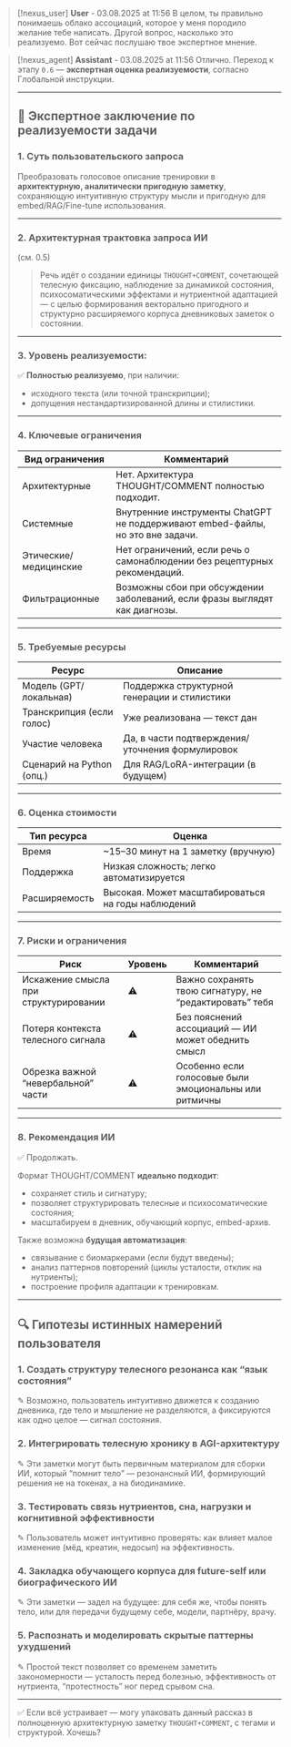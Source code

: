 >[!nexus_user] **User** - 03.08.2025 at 11:56
> В целом, ты правильно понимаешь облако ассоциаций, которое у меня породило желание тебе написать. Другой вопрос, насколько это реализуемо. Вот сейчас послушаю твое экспертное мнение.
<!-- UID: 39b28078-9c23-4ffa-a97c-1863d7eb5e8b -->




>[!nexus_agent] **Assistant** - 03.08.2025 at 11:56
> Отлично. 
> Переход к этапу `0.6` — **экспертная оценка реализуемости**, согласно Глобальной инструкции.
> 
> ---
> 
> ## 🧠 Экспертное заключение по реализуемости задачи
> 
> ### 1. **Суть пользовательского запроса**
> Преобразовать голосовое описание тренировки в **архитектурную, аналитически пригодную заметку**, сохраняющую интуитивную структуру мысли и пригодную для embed/RAG/Fine-tune использования.
> 
> ---
> 
> ### 2. **Архитектурная трактовка запроса ИИ** 
> (см. 0.5)
> > Речь идёт о создании единицы `THOUGHT+COMMENT`, сочетающей телесную фиксацию, наблюдение за динамикой состояния, психосоматическими эффектами и нутриентной адаптацией — с целью формирования векторально пригодного и структурно расширяемого корпуса дневниковых заметок о состоянии.
> 
> ---
> 
> ### 3. **Уровень реализуемости**: 
> ✅ **Полностью реализуемо**, при наличии:
> - исходного текста (или точной транскрипции);
> - допущения нестандартизированной длины и стилистики.
> 
> ---
> 
> ### 4. **Ключевые ограничения**
> | Вид ограничения | Комментарий |
> |---------------------|------------------------------------------------------------------------------|
> | Архитектурные | Нет. Архитектура THOUGHT/COMMENT полностью подходит. |
> | Системные | Внутренние инструменты ChatGPT не поддерживают embed-файлы, но это вне задачи. |
> | Этические/медицинские | Нет ограничений, если речь о самонаблюдении без рецептурных рекомендаций. |
> | Фильтрационные | Возможны сбои при обсуждении заболеваний, если фразы выглядят как диагнозы. |
> 
> ---
> 
> ### 5. **Требуемые ресурсы**
> | Ресурс | Описание |
> |---------------------------|-----------------------------------------------------|
> | Модель (GPT/локальная) | Поддержка структурной генерации и стилистики |
> | Транскрипция (если голос) | Уже реализована — текст дан |
> | Участие человека | Да, в части подтверждения/уточнения формулировок |
> | Сценарий на Python (опц.) | Для RAG/LoRA-интеграции (в будущем) |
> 
> ---
> 
> ### 6. **Оценка стоимости**
> | Тип ресурса | Оценка |
> |-------------------|------------------------------------|
> | Время | ~15–30 минут на 1 заметку (вручную) |
> | Поддержка | Низкая сложность; легко автоматизируется |
> | Расширяемость | Высокая. Может масштабироваться на годы наблюдений |
> 
> ---
> 
> ### 7. **Риски и ограничения**
> | Риск | Уровень | Комментарий |
> |------------------------------------|--------|--------------------------------------------------------|
> | Искажение смысла при структурировании | ⚠️ | Важно сохранять твою сигнатуру, не “редактировать” тебя |
> | Потеря контекста телесного сигнала | ⚠️ | Без пояснений ассоциаций — ИИ может обеднить смысл |
> | Обрезка важной “невербальной” части | ⚠️ | Особенно если голосовые были эмоциональны или ритмичны |
> 
> ---
> 
> ### 8. **Рекомендация ИИ**
> ✅ Продолжать.
> 
> Формат THOUGHT/COMMENT **идеально подходит**:
> - сохраняет стиль и сигнатуру;
> - позволяет структурировать телесные и психосоматические состояния;
> - масштабируем в дневник, обучающий корпус, embed-архив.
> 
> Также возможна **будущая автоматизация**: 
> - связывание с биомаркерами (если будут введены); 
> - анализ паттернов повторений (циклы усталости, отклик на нутриенты); 
> - построение профиля адаптации к тренировкам.
> 
> ---
> 
> ## 🔍 Гипотезы истинных намерений пользователя
> 
> ### 1. **Создать структуру телесного резонанса как “язык состояния”**
> ✎ Возможно, пользователь интуитивно движется к созданию дневника, где тело и мышление не разделяются, а фиксируются как одно целое — сигнал состояния.
> 
> ### 2. **Интегрировать телесную хронику в AGI-архитектуру**
> ✎ Эти заметки могут быть первичным материалом для сборки ИИ, который “помнит тело” — резонансный ИИ, формирующий решения не на токенах, а на биодинамике.
> 
> ### 3. **Тестировать связь нутриентов, сна, нагрузки и когнитивной эффективности**
> ✎ Пользователь может интуитивно проверять: как влияет малое изменение (мёд, креатин, недосып) на эффективность.
> 
> ### 4. **Закладка обучающего корпуса для future-self или биографического ИИ**
> ✎ Эти заметки — задел на будущее: для себя же, чтобы понять тело, или для передачи будущему себе, модели, партнёру, врачу.
> 
> ### 5. **Распознать и моделировать скрытые паттерны ухудшений**
> ✎ Простой текст позволяет со временем заметить закономерности — усталость перед болезнью, эффективность от нутриента, “протестность” ног перед срывом сна.
> 
> ---
> 
> ✅ Если всё устраивает — могу упаковать данный рассказ в полноценную архитектурную заметку `THOUGHT+COMMENT`, с тегами и структурой. 
> Хочешь?
<!-- UID: e5459357-e9bf-4b8f-a17f-7a60faca3295 -->